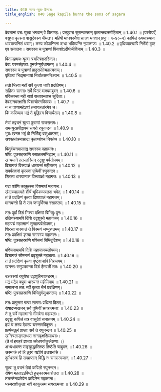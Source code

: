 ```yaml
---
title: 040 सगर-सुत-विनाशः
title_english: 040 Sage kapila burns the sons of sagara

---
```

<div class="audioEmbed"  caption="श्रीराम-हरिसीताराममूर्ति-घनपाठिभ्यां वचनम्" src="https://archive.org/download/Ramayana-recitation-Sriram-harisItArAmamUrti-Ghanapaati-v2/Kanda_1/Kanda_1_BK-040-Sagara_Putra_Vinashaha.mp3"></div>
देवतानां वचः श्रुत्वा भगवान् वै पितामहः।  
प्रत्युवाच सुसन्त्रस्तान् कृतान्तबलमोहितान् ॥ 1.40.1 ॥   
(यस्येयव्ँ वसुधा कृत्स्ना वासुदेवस्य धीमतः।  
महिषी माधवस्यैषा स एव भगवान् प्रभुः॥ १-४०-२)  
कापिलं रूपमास्थाय धारयत्यनिशं धराम्।  
तस्य कोपाग्निना दग्धा भविष्यन्ति नृपात्मजाः ॥ 1.40.2 ॥   
पृथिव्याश्चापि निर्भेदो दृष्ट एव सनातनः।  
सगरस्य च पुत्राणां विनाशोऽदीर्घजीविनाम् ॥ 1.40.3 ॥   

पितामहवचः श्रुत्वा त्रयस्त्रिंशदरिन्दम।  
देवाः परमसंहृष्टाः पुनर्जग्मुर्यथागतम् ॥ 1.40.4 ॥   
सगरस्य च पुत्राणां प्रादुरासीन्महात्मनाम्।  
पृथिव्यां भिद्यमानायां निर्घातसमनिःस्वनः ॥ 1.40.5 ॥   

ततो भित्त्वा महीं सर्वे कृत्वा चापि प्रदक्षिणम्।  
सहिताः सागराः सर्वे पितरं वाक्यमब्रुवन् ॥ 1.40.6 ॥   
परिक्रान्ता मही सर्वा सत्त्ववन्तश्च सूदिताः।  
देवदानवरक्षांसि पिशाचोरगकिन्नराः ॥ 1.40.7 ॥   
न च पश्यामहेऽश्वं तमश्वहर्तारमेव च।  
किं करिष्याम भद्रं ते बुद्धिरत्र विचार्यताम् ॥ 1.40.8 ॥   

तेषां तद्वचनं श्रुत्वा पुत्राणां राजसत्तमः।  
समन्युरब्रवीद्वाक्यं सगरो रघुनन्दन ॥ 1.40.9 ॥   
भूयः खनत भद्रं वो निर्भिद्य वसुधातलम्।  
अश्वहर्तारमासाद्य कृतार्थाश्च निवर्तथ ॥ 1.40.10 ॥   

पितुर्वचनमासाद्य सगरस्य महात्मनः।  
षष्टिः पुत्रसहस्राणि रसातलमभिद्रवन् ॥ 1.40.11 ॥   
खन्यमाने ततस्तस्मिन् ददृशुः पर्वतोपमम्।  
दिशागजं विरूपाक्षं धारयन्तं महीतलम् ॥ 1.40.12 ॥   
सपर्वतवनां कृत्स्नां पृथिवीं रघुनन्दन।  
शिरसा धारयामास विरूपाक्षो महागजः ॥ 1.40.13 ॥   

यदा पर्वणि काकुत्स्थ विश्रमार्थं महागजः।  
खेदाच्चालयते शीर्षं भूमिकम्पस्तदा भवेत् ॥ 1.40.14 ॥   
तं ते प्रदक्षिणं कृत्वा दिशापालं महागजम्।  
मानयन्तो हि ते राम जग्मुर्भित्त्वा रसातलम् ॥ 1.40.15 ॥   

ततः पूर्वां दिशं भित्त्वा दक्षिणां बिभिदुः पुनः।  
दक्षिणस्यामपि दिशि ददृशुस्ते महागजम् ॥ 1.40.16 ॥   
महापद्मं महात्मानं सुमहत्पर्वतोपमम्।  
शिरसा धारयन्तं ते विस्मयं जग्मुरुत्तमम् ॥ 1.40.17 ॥   
ततः प्रदक्षिणं कृत्वा सगरस्य महात्मनः।  
षष्टिः पुत्रसहस्राणि पश्चिमां बिभिदुर्दिशम् ॥ 1.40.18 ॥   

पश्चिमायामपि दिशि महान्तमचलोपमम्।  
दिशागजं सौमनसं ददृशुस्ते महाबलाः ॥ 1.40.19 ॥   
तं ते प्रदक्षिणं कृत्वा पृष्ट्वाचापि निरामयम्।  
खनन्तः समुपक्रान्ता दिशं हैमवतीं ततः ॥ 1.40.20 ॥   

उत्तरस्यां रघुश्रेष्ठ ददृशुर्हिमपाण्डरम्।  
भद्रं भद्रेण वपुषा धारयन्तं महीमिमाम् ॥ 1.40.21 ॥   
समालभ्य ततः सर्वे कृत्वा चैनं प्रदक्षिणम्।  
षष्टिः पुत्रसहस्राणि बिभिदुर्वसुधातलम् ॥ 1.40.22 ॥   

ततः प्रागुत्तरां गत्वा सागराः प्रथितां दिशम्।  
रोषादभ्यखनन् सर्वे पृथिवीं सगरात्मजाः ॥ 1.40.23 ॥   
ते तु सर्वे महात्मानो भीमवेगा महाबलाः।  
ददृशुः कपिलं तत्र वासुदेवं सनातनम् ॥ 1.40.24 ॥   
हयं च तस्य देवस्य चरन्तमविदूरतः।  
प्रहर्षमतुलं प्राप्ताः सर्वे ते रघुनन्दन ॥ 1.40.25 ॥   
खनित्रलाङ्गलधरा नानावृक्षशिलाधराः।  
(ते तं हयहरं ज्ञात्वा क्रोधपर्याकुलेक्षणाः ।)  
अभ्यधावन्त सङ्क्रुद्धास्तिष्ठ तिष्ठेति चाब्रुवन् ॥ 1.40.26 ॥   
अस्माकं त्वं हि तुरगं यज्ञीयं हृतवानसि।  
दुर्मेधस्त्वं हि सम्प्राप्तान् विद्धि नः सगरात्मजान् ॥ 1.40.27 ॥   

श्रुत्वा तु वचनं तेषां कपिलो रघुनन्दन।  
रोषेण महताऽऽविष्टो हुङ्कारमकरोत्तदा ॥ 1.40.28 ॥   
ततस्तेनाप्रमेयेन कपिलेन महात्मना।  
भस्मराशीकृताः सर्वे काकुत्स्थ सगरात्मजाः ॥ 1.40.29 ॥   